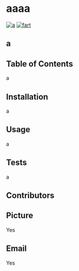 
# aaaa
[![a](https://img.shields.io/travis/KenanY/shields.svg?style=flat)](https://github.com/tterb/atomic-design-ui/blob/master/LICENSEs)
[![fart]()]()


a
---
## Table of Contents
a
## Installation
a
## Usage
a
## Tests
a
## Contributors

## Picture
Yes
## Email
Yes
  